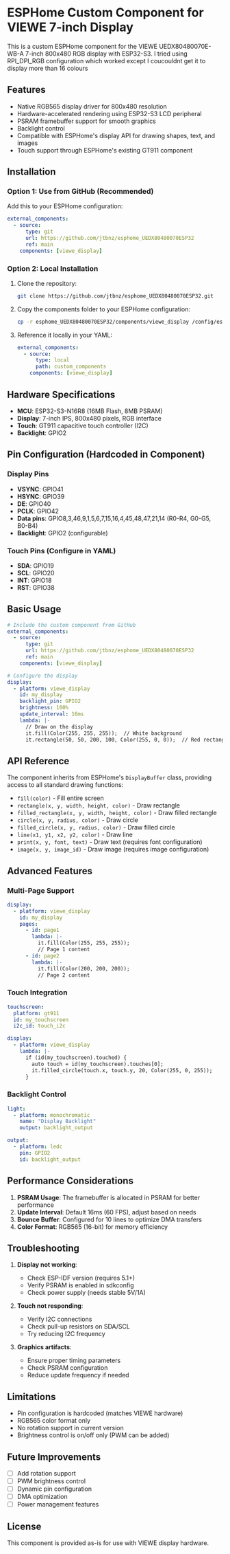 # ESPHome Custom Component for VIEWE 7-inch Display

This is a custom ESPHome component for the VIEWE UEDX80480070E-WB-A 7-inch 800x480 RGB display with ESP32-S3. I tried using  RPI_DPI_RGB configuration which worked except I coucouldnt get it to display more than 16 colours

## Features

- Native RGB565 display driver for 800x480 resolution
- Hardware-accelerated rendering using ESP32-S3 LCD peripheral
- PSRAM framebuffer support for smooth graphics
- Backlight control
- Compatible with ESPHome's display API for drawing shapes, text, and images
- Touch support through ESPHome's existing GT911 component

## Installation

### Option 1: Use from GitHub (Recommended)

Add this to your ESPHome configuration:

```yaml
external_components:
  - source:
      type: git
      url: https://github.com/jtbnz/esphome_UEDX80480070ESP32
      ref: main
    components: [viewe_display]
```

### Option 2: Local Installation

1. Clone the repository:
   ```bash
   git clone https://github.com/jtbnz/esphome_UEDX80480070ESP32.git
   ```

2. Copy the components folder to your ESPHome configuration:
   ```bash
   cp -r esphome_UEDX80480070ESP32/components/viewe_display /config/esphome/custom_components/
   ```

3. Reference it locally in your YAML:
   ```yaml
   external_components:
     - source:
         type: local
         path: custom_components
       components: [viewe_display]
   ```

## Hardware Specifications

- **MCU**: ESP32-S3-N16R8 (16MB Flash, 8MB PSRAM)
- **Display**: 7-inch IPS, 800x480 pixels, RGB interface
- **Touch**: GT911 capacitive touch controller (I2C)
- **Backlight**: GPIO2

## Pin Configuration (Hardcoded in Component)

### Display Pins
- **VSYNC**: GPIO41
- **HSYNC**: GPIO39
- **DE**: GPIO40
- **PCLK**: GPIO42
- **Data pins**: GPIO8,3,46,9,1,5,6,7,15,16,4,45,48,47,21,14 (R0-R4, G0-G5, B0-B4)
- **Backlight**: GPIO2 (configurable)

### Touch Pins (Configure in YAML)
- **SDA**: GPIO19
- **SCL**: GPIO20
- **INT**: GPIO18
- **RST**: GPIO38

## Basic Usage

```yaml
# Include the custom component from GitHub
external_components:
  - source:
      type: git
      url: https://github.com/jtbnz/esphome_UEDX80480070ESP32
      ref: main
    components: [viewe_display]

# Configure the display
display:
  - platform: viewe_display
    id: my_display
    backlight_pin: GPIO2
    brightness: 100%
    update_interval: 16ms
    lambda: |-
      // Draw on the display
      it.fill(Color(255, 255, 255));  // White background
      it.rectangle(50, 50, 200, 100, Color(255, 0, 0));  // Red rectangle
```

## API Reference

The component inherits from ESPHome's `DisplayBuffer` class, providing access to all standard drawing functions:

- `fill(color)` - Fill entire screen
- `rectangle(x, y, width, height, color)` - Draw rectangle
- `filled_rectangle(x, y, width, height, color)` - Draw filled rectangle
- `circle(x, y, radius, color)` - Draw circle
- `filled_circle(x, y, radius, color)` - Draw filled circle
- `line(x1, y1, x2, y2, color)` - Draw line
- `print(x, y, font, text)` - Draw text (requires font configuration)
- `image(x, y, image_id)` - Draw image (requires image configuration)

## Advanced Features

### Multi-Page Support
```yaml
display:
  - platform: viewe_display
    id: my_display
    pages:
      - id: page1
        lambda: |-
          it.fill(Color(255, 255, 255));
          // Page 1 content
      - id: page2
        lambda: |-
          it.fill(Color(200, 200, 200));
          // Page 2 content
```

### Touch Integration
```yaml
touchscreen:
  platform: gt911
  id: my_touchscreen
  i2c_id: touch_i2c

display:
  - platform: viewe_display
    lambda: |-
      if (id(my_touchscreen).touched) {
        auto touch = id(my_touchscreen).touches[0];
        it.filled_circle(touch.x, touch.y, 20, Color(255, 0, 255));
      }
```

### Backlight Control
```yaml
light:
  - platform: monochromatic
    name: "Display Backlight"
    output: backlight_output

output:
  - platform: ledc
    pin: GPIO2
    id: backlight_output
```

## Performance Considerations

1. **PSRAM Usage**: The framebuffer is allocated in PSRAM for better performance
2. **Update Interval**: Default 16ms (60 FPS), adjust based on needs
3. **Bounce Buffer**: Configured for 10 lines to optimize DMA transfers
4. **Color Format**: RGB565 (16-bit) for memory efficiency

## Troubleshooting

1. **Display not working**: 
   - Check ESP-IDF version (requires 5.1+)
   - Verify PSRAM is enabled in sdkconfig
   - Check power supply (needs stable 5V/1A)

2. **Touch not responding**:
   - Verify I2C connections
   - Check pull-up resistors on SDA/SCL
   - Try reducing I2C frequency

3. **Graphics artifacts**:
   - Ensure proper timing parameters
   - Check PSRAM configuration
   - Reduce update frequency if needed

## Limitations

- Pin configuration is hardcoded (matches VIEWE hardware)
- RGB565 color format only
- No rotation support in current version
- Brightness control is on/off only (PWM can be added)

## Future Improvements

- [ ] Add rotation support
- [ ] PWM brightness control
- [ ] Dynamic pin configuration
- [ ] DMA optimization
- [ ] Power management features

## License

This component is provided as-is for use with VIEWE display hardware.
